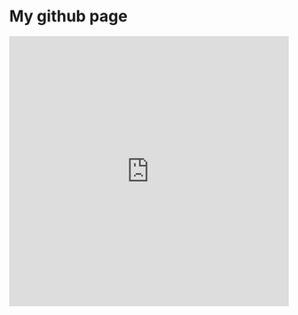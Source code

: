<h1>My github page</h1>
<iframe src="https://www.linkedin.com/embed/feed/update/urn:li:share:7088552086073741312" height="487" width="504" frameborder="0" allowfullscreen="" title="Embedded post"></iframe>